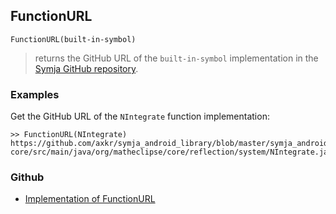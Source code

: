 ## FunctionURL

```
FunctionURL(built-in-symbol) 
```

> returns the GitHub URL of the `built-in-symbol` implementation in the [Symja GitHub repository](https://github.com/axkr/symja_android_library). 

### Examples

Get the GitHub URL of the `NIntegrate` function implementation:

```
>> FunctionURL(NIntegrate)
https://github.com/axkr/symja_android_library/blob/master/symja_android_library/matheclipse-core/src/main/java/org/matheclipse/core/reflection/system/NIntegrate.java#L71
```

### Github

* [Implementation of FunctionURL](https://github.com/axkr/symja_android_library/blob/master/symja_android_library/matheclipse-core/src/main/java/org/matheclipse/core/builtin/SourceCodeFunctions.java#L62) 
